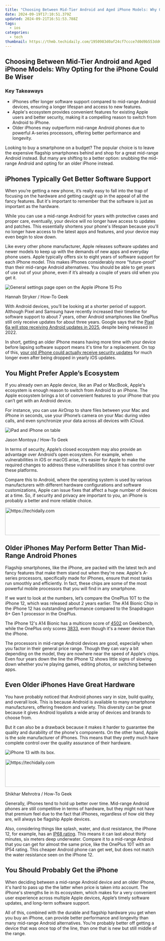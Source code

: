 ```yaml
---
title: "Choosing Between Mid-Tier Android and Aged iPhone Models: Why Opting for the iPhone Could Be Wiser"
date: 2024-09-19T17:10:51.379Z
updated: 2024-09-21T16:51:53.788Z
tags:
  - ios
categories:
  - tech
thumbnail: https://thmb.techidaily.com/1950983d0af24cf7ccce7d0d9b553dd604417e3bd4a6dbac12c3df842a2a8fe2.jpg
---
```


## Choosing Between Mid-Tier Android and Aged iPhone Models: Why Opting for the iPhone Could Be Wiser

### Key Takeaways

* iPhones offer longer software support compared to mid-range Android devices, ensuring a longer lifespan and access to new features.
* Apple's ecosystem provides convenient features for existing Apple users and better security, making it a compelling reason to switch from Android to iPhone.
* Older iPhones may outperform mid-range Android phones due to powerful A-series processors, offering better performance and longevity.

 Looking to buy a smartphone on a budget? The popular choice is to leave the expensive flagship smartphones behind and shop for a great mid-range Android instead. But many are shifting to a better option: snubbing the mid-range Android and opting for an older iPhone instead.

##  iPhones Typically Get Better Software Support

 When you’re getting a new phone, it’s really easy to fall into the trap of focusing on the hardware and getting caught up in the appeal of all the fancy features. But it's important to remember that the software is just as important as the hardware.

 While you can use a mid-range Android for years with protective cases and proper care, eventually, your device will no longer have access to updates and patches. This essentially shortens your phone's lifespan because you'll no longer have access to the latest apps and features, and your device may even begin to slow down.

 Like every other phone manufacturer, Apple releases software updates and newer models to keep up with the demands of new apps and everyday phone users. Apple typically offers six to eight years of software support for each iPhone model. This makes iPhones considerably more "future-proof" than their mid-range Android alternatives. You should be able to get years of use out of your phone, even if it’s already a couple of years old when you get it.

![General settings page open on the Apple iPhone 15 Pro](https://static1.howtogeekimages.com/wordpress/wp-content/uploads/2024/06/53213282066_3894d03986_o.jpg) 

Hannah Stryker / How-To Geek

 With Android devices, you’ll be looking at a shorter period of support. Although Pixel and Samsung have recently increased their timeline for software support to about 7 years, other Android smartphones like OnePlus still only receive updates for about three years. Google says that the [Pixel 6a will stop receiving Android updates in 2025](https://support.google.com/nexus/answer/4457705?hl=en#zippy=%2Cpixel-a-pixel-pixel-pro-pixel-a-pixel-pixel-pro-pixel-fold), despite being released in 2022.

 In short, getting an older iPhone means having more time with your device before lapsing software support means it's time for a replacement. On top of this, [your old iPhone could actually receive security updates](https://vp-tips.techidaily.com/updated-in-2024-pinnacle-audio-dramatic-works/) for much longer even after being dropped in yearly iOS updates.

##  You Might Prefer Apple’s Ecosystem

 If you already own an Apple device, like an iPad or MacBook, Apple's ecosystem is enough reason to switch from Android to an iPhone. The Apple ecosystem brings a lot of convenient features to your iPhone that you can’t get with an Android device.

 For instance, you can use AirDrop to share files between your Mac and iPhone in seconds, use your iPhone’s camera on your Mac during video calls, and even synchronize your data across all devices with iCloud.

![iPad and iPhone on table](https://static1.howtogeekimages.com/wordpress/wp-content/uploads/2024/06/52810036493_a1be8468e9_o.jpg) 

Jason Montoya / How-To Geek

 In terms of security, Apple’s closed ecosystem may also provide an advantage over Android’s open ecosystem. For example, when vulnerabilities in iOS or macOS arise, it's easier for Apple to make the required changes to address these vulnerabilities since it has control over these platforms.

 Compare this to Android, where the operating system is used by various manufacturers with different hardware configurations and software customizations, Apple can issue fixes that affect a huge number of devices at a time. So, if security and privacy are important to you, an iPhone is probably a better and more reliable choice.

<!-- affiliate ads begin -->
<a href="https://aligracehair.sjv.io/c/5597632/1884002/19272" target="_top" id="1884002">
  <img src="//a.impactradius-go.com/display-ad/19272-1884002" border="0" alt="https://techidaily.com" width="728" height="90"/>
</a>
<img height="0" width="0" src="https://aligracehair.sjv.io/i/5597632/1884002/19272" style="position:absolute;visibility:hidden;" border="0" />
<!-- affiliate ads end -->

##  Older iPhones May Perform Better Than Mid-Range Android Phones

 Flagship smartphones, like the iPhone, are packed with the latest tech and fancy features that make them stand out when they're new. Apple's A-series processors, specifically made for iPhones, ensure that most tasks run smoothly and efficiently. In fact, these chips are some of the most powerful mobile processors that you will find in any smartphone.

 If we want to look at the numbers, let’s compare the OnePlus 10T to the iPhone 12, which was released about 2 years earlier. The A14 Bionic Chip in the iPhone 12 has outstanding performance compared to the Snapdragon 8+ Gen 1 processor in the OnePlus.

 The iPhone 12's A14 Bionic has a multicore score of [4502](https://browser.geekbench.com/ios%5Fdevices/iphone-12) on Geekbench, while the OnePlus only scores [3833](https://browser.geekbench.com/v6/cpu/6571407), even though it's a newer device than the iPhone.

 The processors in mid-range Android devices are good, especially when you factor in their general price range. Though they can vary a bit depending on the model, they are nowhere near the speed of Apple's chips. Even four years down the line the iPhone 12 shows little signs of slowing down whether you're playing games, editing photos, or switching between apps.

##  Even Older iPhones Have Great Hardware

 You have probably noticed that Android phones vary in size, build quality, and overall look. This is because Android is available to many smartphone manufacturers, offering freedom and variety. This diversity can be great because it gives Android loyalists a wide array of devices and brands to choose from.

 But it can also be a drawback because it makes it harder to guarantee the quality and durability of the phone's components. On the other hand, Apple is the sole manufacturer of iPhones. This means that they pretty much have complete control over the quality assurance of their hardware.

![iPhone 13 with its box.](https://static1.howtogeekimages.com/wordpress/wp-content/uploads/2024/01/iphone-13-in-2024.jpg) 

<!-- affiliate ads begin -->
<a href="https://appsumo.8odi.net/c/5597632/2105873/7443" target="_top" id="2105873">
  <img src="//a.impactradius-go.com/display-ad/7443-2105873" border="0" alt="https://techidaily.com" width="728" height="90"/>
</a>
<img height="0" width="0" src="https://appsumo.8odi.net/i/5597632/2105873/7443" style="position:absolute;visibility:hidden;" border="0" />
<!-- affiliate ads end -->

Shikhar Mehrotra / How-To Geek

 Generally, iPhones tend to hold up better over time. Mid-range Android phones are still competitive in terms of hardware, but they might not have that premium feel due to the fact that iPhones, regardless of how old they are, will always be flagship Apple devices.

 Also, considering things like splash, water, and dust resistance, the iPhone 12, for example, has an [IP68 rating](https://youtube-clips.techidaily.com/elevate-small-screen-experience-with-these-leading-and-affordable-tools-to-download-youtubes-tiny-videos/). This means it can last about thirty minutes, six meters deep underwater. Compare it to a mid-range Android that you can get for almost the same price, like the OnePlus 10T with an IP54 rating. This cheaper Android phone can get wet, but does not match the water resistance seen on the iPhone 12.

##  You Should Probably Get the iPhone

 When deciding between a mid-range Android device and an older iPhone, it's hard to pass up the the latter when price is taken into account. The iPhone's strengths lie in its ecosystem, which makes for a very convenient user experience across multiple Apple devices, Apple’s timely software updates, and long-term software support.

 All of this, combined with the durable and flagship hardware you get when you buy an iPhone, can provide better performance and longevity than many mid-range Android alternatives. You’re probably better off getting a device that was once top of the line, than one that is new but still middle of the range.

<ins class="adsbygoogle"
     style="display:block"
     data-ad-format="autorelaxed"
     data-ad-client="ca-pub-7571918770474297"
     data-ad-slot="1223367746"></ins>

<ins class="adsbygoogle"
     style="display:block"
     data-ad-client="ca-pub-7571918770474297"
     data-ad-slot="8358498916"
     data-ad-format="auto"
     data-full-width-responsive="true"></ins>



